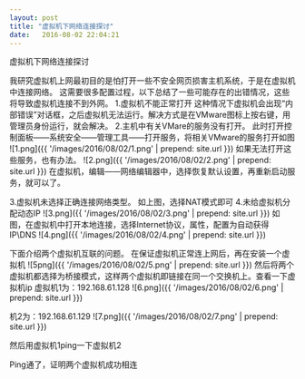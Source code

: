 ```yaml
---
layout: post
title: "虚拟机下网络连接探讨"
date:   2016-08-02 22:04:21
---
```

虚拟机下网络连接探讨

我研究虚拟机上网最初目的是怕打开一些不安全网页损害主机系统，于是在虚拟机中连接网络。
这需要很多配置过程，以下总结了一些可能存在的出错情况，这些将导致虚拟机连接不到外网。
1.虚拟机不能正常打开
这种情况下虚拟机会出现“内部错误”对话框，之后虚拟机无法运行。解决方式是在VMware图标上按右键，用管理员身份运行，就会解决。
2.主机中有关VMare的服务没有打开。
此时打开控制面板——系统安全——管理工具——打开服务，将相关VMware的服务打开如图
 ![1.png]({{ '/images/2016/08/02/1.png' | prepend: site.url }})
如果无法打开这些服务，也有办法。
![2.png]({{ '/images/2016/08/02/2.png' | prepend: site.url }})
在虚拟机，编辑——网络编辑器中，选择恢复默认设置，再重新启动服务，就可以了。

3.虚拟机未选择正确连接网络类型。
如上图，选择NAT模式即可
4.未给虚拟机分配动态IP
![3.png]({{ '/images/2016/08/02/3.png' | prepend: site.url }})
如图，在虚拟机中打开本地连接，选择Internet协议，属性，配置为自动获得IP\DNS
![4.png]({{ '/images/2016/08/02/4.png' | prepend: site.url }})



下面介绍两个虚拟机互联的问题。
在保证虚拟机正常连上网后，再在安装一个虚拟机
![5png]({{ '/images/2016/08/02/5.png' | prepend: site.url }})
然后将两个虚拟机都选择为桥接模式，这样两个虚拟机即链接在同一个交换机上。查看一下虚拟机ip
虚拟机1为：192.168.61.128
![6.png]({{ '/images/2016/08/02/6.png' | prepend: site.url }})

机2为：192.168.61.129
![7.png]({{ '/images/2016/08/02/7.png' | prepend: site.url }})


然后用虚拟机1ping一下虚拟机2

Ping通了，证明两个虚拟机成功相连
